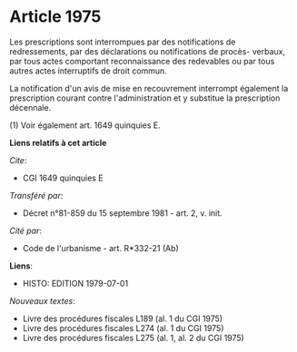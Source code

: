 # Article 1975

Les prescriptions sont interrompues par des notifications de redressements, par des déclarations ou notifications de procès-
verbaux, par tous actes comportant reconnaissance des redevables ou par tous autres actes interruptifs de droit commun.

La notification d'un avis de mise en recouvrement interrompt également la prescription courant contre l'administration et y
substitue la prescription décennale.

(1) Voir également art. 1649 quinquies E.

**Liens relatifs à cet article**

_Cite_:

  - CGI 1649 quinquies E

_Transféré par_:

  - Décret n°81-859 du 15 septembre 1981 - art. 2, v. init.

_Cité par_:

  - Code de l'urbanisme - art. R*332-21 (Ab)

**Liens**:

  - HISTO: EDITION 1979-07-01

_Nouveaux textes_:

  - Livre des procédures fiscales L189 (al. 1 du CGI 1975)
  - Livre des procédures fiscales L274 (al. 1 du CGI 1975)
  - Livre des procédures fiscales L275 (al. 1, al. 2 du CGI 1975)
